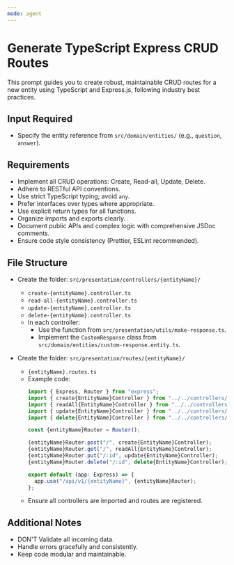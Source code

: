 ```yaml
---
mode: agent
---
```


# Generate TypeScript Express CRUD Routes

This prompt guides you to create robust, maintainable CRUD routes for a new entity using TypeScript and Express.js, following industry best practices.

## Input Required

- Specify the entity reference from `src/domain/entities/` (e.g., `question`, `answer`).

## Requirements

- Implement all CRUD operations: Create, Read-all, Update, Delete.
- Adhere to RESTful API conventions.
- Use strict TypeScript typing; avoid `any`.
- Prefer interfaces over types where appropriate.
- Use explicit return types for all functions.
- Organize imports and exports clearly.
- Document public APIs and complex logic with comprehensive JSDoc comments.
- Ensure code style consistency (Prettier, ESLint recommended).

## File Structure

- Create the folder: `src/presentation/controllers/{entityName}/`
  - `create-{entityName}.controller.ts`
  - `read-all-{entityName}.controller.ts`
  - `update-{entityName}.controller.ts`
  - `delete-{entityName}.controller.ts`
  - In each controller:
    - Use the function from `src/presentation/utils/make-response.ts`.
    - Implement the `CustomResponse` class from `src/domain/entities/custom-response.entity.ts`.

- Create the folder: `src/presentation/routes/{entityName}/`
  - `{entityName}.routes.ts`
  - Example code:
    ```typescript
    import { Express, Router } from "express";
    import { create{EntityName}Controller } from "../../controllers/{entityName}/create-{entityName}.controller";
    import { readAll{EntityName}Controller } from "../../controllers/{entityName}/read-all-{entityName}.controller";
    import { update{EntityName}Controller } from "../../controllers/{entityName}/update-{entityName}.controller";
    import { delete{EntityName}Controller } from "../../controllers/{entityName}/delete-{entityName}.controller";

    const {entityName}Router = Router();

    {entityName}Router.post("/", create{EntityName}Controller);
    {entityName}Router.get("/", readAll{EntityName}Controller);
    {entityName}Router.put("/:id", update{EntityName}Controller);
    {entityName}Router.delete("/:id", delete{EntityName}Controller);

    export default (app: Express) => {
      app.use("/api/v1/{entityName}", {entityName}Router);
    };
    ```
  - Ensure all controllers are imported and routes are registered.

## Additional Notes

- DON'T Validate all incoming data.
- Handle errors gracefully and consistently.
- Keep code modular and maintainable.
